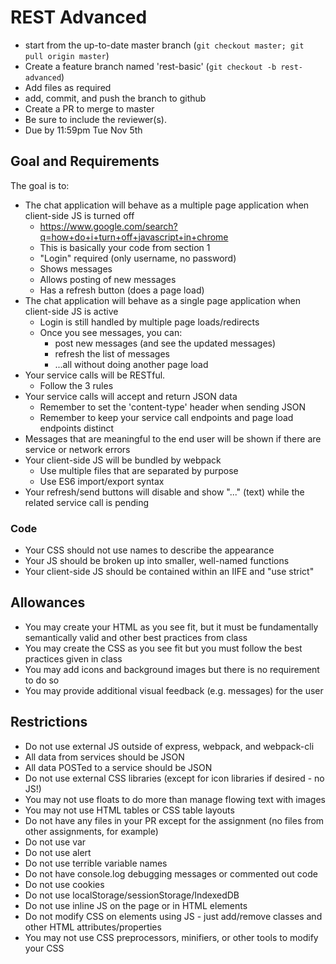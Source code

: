 # REST Advanced

* start from the up-to-date master branch (`git checkout master; git pull origin master`)
* Create a feature branch named 'rest-basic' (`git checkout -b rest-advanced`)
* Add files as required
* add, commit, and push the branch to github
* Create a PR to merge to master
* Be sure to include the reviewer(s).  
* Due by 11:59pm Tue Nov 5th

## Goal and Requirements

The goal is to:
* The chat application will behave as a multiple page application when client-side JS is turned off
    * https://www.google.com/search?q=how+do+i+turn+off+javascript+in+chrome
    * This is basically your code from section 1
    * "Login" required (only username, no password)
    * Shows messages
    * Allows posting of new messages
    * Has a refresh button (does a page load)
* The chat application will behave as a single page application when client-side JS is active 
    * Login is still handled by multiple page loads/redirects
    * Once you see messages, you can:
        * post new messages (and see the updated messages)
        * refresh the list of messages
        * ...all without doing another page load
* Your service calls will be RESTful.
    * Follow the 3 rules
* Your service calls will accept and return JSON data
    * Remember to set the 'content-type' header when sending JSON
    * Remember to keep your service call endpoints and page load endpoints distinct
* Messages that are meaningful to the end user will be shown if there are service or network errors
* Your client-side JS will be bundled by webpack 
    * Use multiple files that are separated by purpose
    * Use ES6 import/export syntax
* Your refresh/send buttons will disable and show "..." (text) while the related service call is pending

### Code
* Your CSS should not use names to describe the appearance
* Your JS should be broken up into smaller, well-named functions
* Your client-side JS should be contained within an IIFE and "use strict"

## Allowances
* You may create your HTML as you see fit, but it must be fundamentally semantically valid and other best practices from class
* You may create the CSS as you see fit but you must follow the best practices given in class
* You may add icons and background images but there is no requirement to do so
* You may provide additional visual feedback (e.g. messages) for the user

## Restrictions
* Do not use external JS outside of express, webpack, and webpack-cli
* All data from services should be JSON
* All data POSTed to a service should be JSON
* Do not use external CSS libraries (except for icon libraries if desired - no JS!)
* You may not use floats to do more than manage flowing text with images
* You may not use HTML tables or CSS table layouts
* Do not have any files in your PR except for the assignment (no files from other assignments, for example)
* Do not use var
* Do not use alert
* Do not use terrible variable names
* Do not have console.log debugging messages or commented out code
* Do not use cookies
* Do not use localStorage/sessionStorage/IndexedDB
* Do not use inline JS on the page or in HTML elements
* Do not modify CSS on elements using JS - just add/remove classes and other HTML attributes/properties
* You may not use CSS preprocessors, minifiers, or other tools to modify your CSS

